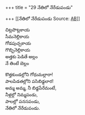 +++
title = "29 నేతిలో నేరేడుపండు"

+++
[[నేతిలో నేరేడుపండు	Source: [AB](https://andhrabharati.com/strI_bAla/bAlabhASha/nEtilO_nErEDupaMDu.html)]]

  
చిట్లపొట్లకాయ  
సీమనెల్లికాయ  
గోడపుచ్చకాయ  
గొబ్బినెల్లికాయ  
అత్తకు పెడితే అల్లం  
నే తింటే బెల్లం  
  
కొత్తకుండల్లోని గోధుమల్లారా!  
పాలపిడతల్లోని పసిబిడ్డలార!  
అమ్మ అమ్మ, నీ బిడ్డపేరేమంటే,  
నీళ్లల్లో నిమ్మపండు,  
పాలల్లో పనసపండు,  
నేతిలో నేరేడుపండు.  
